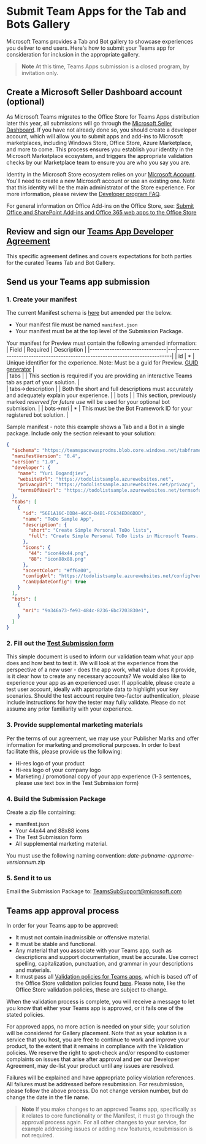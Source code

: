 # Submit Team Apps for the Tab and Bots Gallery

Microsoft Teams provides a Tab and Bot gallery to showcase experiences you deliver to end users. Here's how to submit your Teams app for consideration for inclusion in the appropriate gallery.

>**Note** At this time, Teams Apps submission is a closed program, by invitation only.

## Create a Microsoft Seller Dashboard account (optional)

As Microsoft Teams migrates to the Office Store for Teams Apps distribution later this year, all submissions will go through the [Microsoft Seller Dashboard](http://go.microsoft.com/fwlink/?LinkId=248605).  If you have not already done so, you should create a developer account, which will allow you to submit apps and add-ins to Microsoft marketplaces, including Windows Store, Office Store, Azure Marketplace, and more to come.  This process ensures you establish your identity in the Microsoft Marketplace ecosystem, and triggers the appropriate validation checks by our Marketplace team to ensure you are who you say you are.

Identity in the Microsoft Store ecosystem relies on your [Microsoft Account](https://account.microsoft.com/account).  You'll need to create a new Microsoft account or use an existing one.  Note that this identity will be the main administrator of the Store experience.  For more information, please review the [Developer program FAQ](https://developer.microsoft.com/en-us/store/register/faq).

For general information on Office Add-ins on the Office Store, see: [Submit Office and SharePoint Add-ins and Office 365 web apps to the Office Store](https://msdn.microsoft.com/en-us/library/office/jj220037.aspx)

## Review and sign our [Teams App Developer Agreement](https://github.com/OfficeDev/Microsoft-teams-docs/blob/master/teams/developeragreement.pdf)

This specific agreement defines and covers expectations for both parties for the curated Teams Tab and Bot Gallery.

## Send us your Teams app submission 

### 1. Create your manifest

The current Manifest schema is [here](schema.md) but amended per the below.  
* Your manifest file must be named `manifest.json`
* Your manifest must be at the top level of the Submission Package.

Your manifest for Preview must contain the following amended information:
| Field  | Required   | Description   | 
|-------------------------------|---|----------------------------------------------------------------------------|
|	id	|	*	|	Unique identifier for the experience.  Note: Must be a guid for Preview.  [GUID generator](https://guidgenerator.com/)	|	
|	tabs	|		|	This section is required if you are providing an interactive Teams tab as part of your solution.	|	
| tabs->description |  | Both the short and full descriptions must accurately and adequately explain your experience. |
|	bots	|		|	This section, previously marked _reserved for future use_ will be used for your optional bot submission.	|
|	bots->mri	|	*	|	This must be the Bot Framework ID for your registered bot solution.	|

Sample manifest - note this example shows a Tab and a Bot in a single package.  Include only the section relevant to your solution:

```json
{
  "$schema": "https://teamspacewusprodms.blob.core.windows.net/tabframework/0.4/tab-manifest-schema.json", 
  "manifestVersion": "0.4",
  "version": "1.0",
  "developer": {
    "name": "Yuri Dogandjiev",
    "websiteUrl": "https://todolistsample.azurewebsites.net",
    "privacyUrl": "https://todolistsample.azurewebsites.net/privacy",
    "termsOfUseUrl": "https://todolistsample.azurewebsites.net/termsofuse"
  },
  "tabs": [
    {
      "id": "56E1A16C-DDB4-46C0-B4B1-FC634ED86DDD",  
      "name": "ToDo Sample App",
      "description": {
        "short": "Create Simple Personal ToDo lists",
        "full": "Create Simple Personal ToDo lists in Microsoft Teams.  Sign in with your favorite service, and start creating your own personal ToDo lists."
      },
      "icons": {
        "44": "icon44x44.png", 
        "88": "icon88x88.png"
      },
      "accentColor": "#ff6a00",
      "configUrl": "https://todolistsample.azurewebsites.net/config?version=0.4",
      "canUpdateConfig": true
    }
  ],
  "bots": [
    {
      "mri": "9a346a73-fe93-484c-8236-6bc7203830e1", 
    }
  ]
}
```

### 2. Fill out the [Test Submission form](https://github.com/OfficeDev/Microsoft-teams-docs/blob/master/teams/TeamsAppSubmission.docx)

This simple document is used to inform our validation team what your app does and how best to test it.  We will look at the experience from the perspective of a new user - does the app work, what value does it provide, is it clear how to create any necessary accounts? We would also like to experience your app as an experienced user. If applicable, please create a test user account, ideally with appropriate data to highlight your key scenarios.  Should the test account require two-factor authentication, please include instructions for how the tester may fully validate.  Please do not assume any prior familiarity with your experience.  

### 3. Provide supplemental marketing materials

Per the terms of our agreement, we may use your Publisher Marks and offer information for marketing and promotional purposes.  In order to best facilitate this, please provide us the following:
* Hi-res logo of your product
* Hi-res logo of your company logo
* Marketing / promotional copy of your app experience (1-3 sentences, please use text box in the Test Submission form)

### 4. Build the Submission Package

Create a zip file containing: 
* manifest.json
* Your 44x44 and 88x88 icons
* The Test Submission form
* All supplemental marketing material.  

You must use the following naming convention: _date_-_pubname_-_appname_-_versionnum_.zip  

### 5. Send it to us

Email the Submission Package to: TeamsSubSupport@microsoft.com


## Teams app approval process

In order for your Teams app to be approved:
* It must not contain inadmissible or offensive material.
* It must be stable and functional.
* Any material that you associate with your Teams app, such as descriptions and support documentation, must be accurate. Use correct spelling, capitalization, punctuation, and grammar in your descriptions and materials.
* It must pass all [Validation policies for Teams apps](https://github.com/OfficeDev/Microsoft-teams-docs/blob/master/teams/TeamsAppValidation.pdf), which is based off of the Office Store validation policies found [here](https://msdn.microsoft.com/en-us/library/office/jj220035.aspx).  Please note, like the Office Store validation policies, these are subject to change.

When the validation process is complete, you will receive a message to let you know that either your Teams app is approved, or it fails one of the stated policies.  

For approved apps, no more action is needed on your side; your solution will be considered for Gallery placement.  Note that as your solution is a service that you host, you are free to continue to work and improve your product, to the extent that it remains in compliance with the Validation policies.  We reserve the right to spot-check and/or respond to customer complaints on issues that arise after approval and per our Developer Agreement, may de-list your product until any issues are resolved.

Failures will be explained and have appropriate policy violation references. All failures must be addressed before resubmission.  For resubmission, please follow the above process.  Do not change version number, but do change the date in the file name.

>**Note** If you make changes to an approved Teams app, specifically as it relates to core functionality or the Manifest, it must go through the approval process again.  For all other changes to your service, for example addressing issues or adding new features, resubmission is not required.